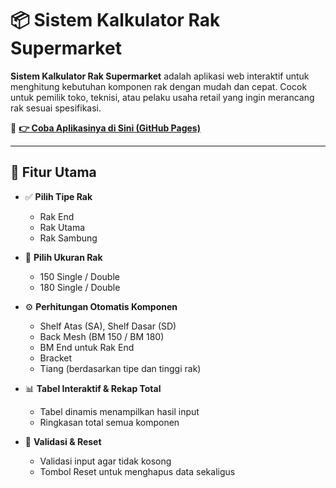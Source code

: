 # 📦 Sistem Kalkulator Rak Supermarket

**Sistem Kalkulator Rak Supermarket** adalah aplikasi web interaktif untuk menghitung kebutuhan komponen rak dengan mudah dan cepat. Cocok untuk pemilik toko, teknisi, atau pelaku usaha retail yang ingin merancang rak sesuai spesifikasi.

🎯 **[👉 Coba Aplikasinya di Sini (GitHub Pages)](https://mahmuda1004.github.io/Sistem-Kalkulator-Rak/)**

---

## 🧮 Fitur Utama

- ✅ **Pilih Tipe Rak**
  - Rak End
  - Rak Utama
  - Rak Sambung

- 📐 **Pilih Ukuran Rak**
  - 150 Single / Double
  - 180 Single / Double

- ⚙️ **Perhitungan Otomatis Komponen**
  - Shelf Atas (SA), Shelf Dasar (SD)
  - Back Mesh (BM 150 / BM 180)
  - BM End untuk Rak End
  - Bracket
  - Tiang (berdasarkan tipe dan tinggi rak)

- 📊 **Tabel Interaktif & Rekap Total**
  - Tabel dinamis menampilkan hasil input
  - Ringkasan total semua komponen

- 🧹 **Validasi & Reset**
  - Validasi input agar tidak kosong
  - Tombol Reset untuk menghapus data sekaligus

